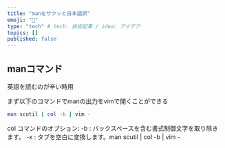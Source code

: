 ```yaml
---
title: "manをサクッと日本語訳"
emoji: "🕌"
type: "tech" # tech: 技術記事 / idea: アイデア
topics: []
published: false
---
```


## manコマンド

英語を読むのが辛い時用

まず以下のコマンドでmanの出力をvimで開くことができる

```sh
man scutil | col -b | vim -
```

col コマンドのオプション:
-b : バックスペースを含む書式制御文字を取り除きます。
-x : タブを空白に変換します。man scutil | col -b | vim -
